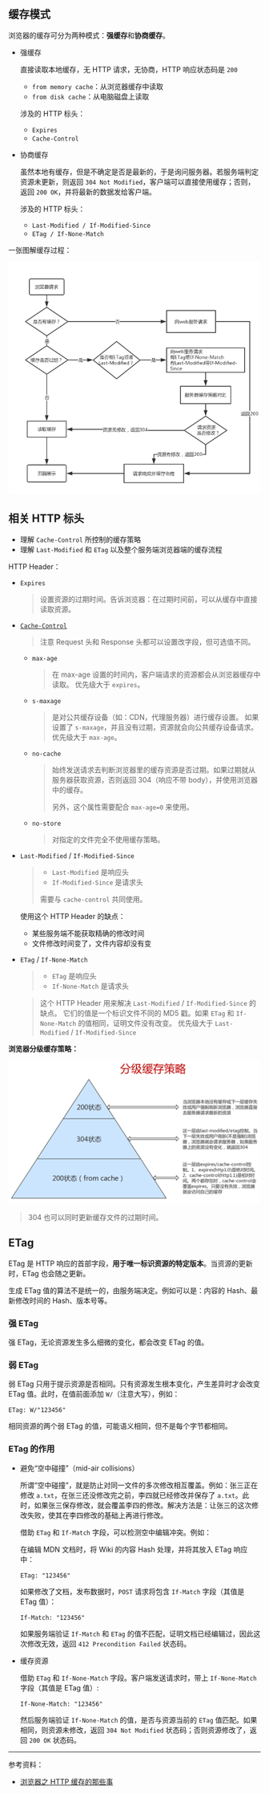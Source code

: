 ## 缓存模式

浏览器的缓存可分为两种模式：**强缓存**和**协商缓存**。

- 强缓存

  直接读取本地缓存，无 HTTP 请求，无协商，HTTP 响应状态码是 `200`

  - `from memory cache`：从浏览器缓存中读取
  - `from disk cache`：从电脑磁盘上读取

  涉及的 HTTP 标头：

  - `Expires`
  - `Cache-Control`

- 协商缓存

  虽然本地有缓存，但是不确定是否是最新的，于是询问服务器。若服务端判定资源未更新，则返回 `304 Not Modified`，客户端可以直接使用缓存；否则，返回 `200 OK`，并将最新的数据发给客户端。

  涉及的 HTTP 标头：

  - `Last-Modified / If-Modified-Since`
  - `ETag / If-None-Match`

一张图解缓存过程：

![](./images/web-cache.png)

## 相关 HTTP 标头

- 理解 `Cache-Control` 所控制的缓存策略
- 理解 `Last-Modified` 和 `ETag` 以及整个服务端浏览器端的缓存流程

HTTP Header：

- `Expires`

  > 设置资源的过期时间。告诉浏览器：在过期时间前，可以从缓存中直接读取资源。

- [`Cache-Control`](https://developer.mozilla.org/en-US/docs/Web/HTTP/Headers/Cache-Control#cache_directives)

  > 注意 Request 头和 Response 头都可以设置改字段，但可选值不同。

  - `max-age`

    > 在 max-age 设置的时间内，客户端请求的资源都会从浏览器缓存中读取。
    > 优先级大于 `expires`。

  - `s-maxage`

    > 是对公共缓存设备（如：CDN，代理服务器）进行缓存设置。
    > 如果设置了 `s-maxage`，并且没有过期，资源就会向公共缓存设备请求。
    > 优先级大于 `max-age`。

  - `no-cache`

    > 始终发送请求去判断浏览器里的缓存资源是否过期。如果过期就从服务器获取资源，否则返回 304（响应不带 body），并使用浏览器中的缓存。
    >
    > 另外，这个属性需要配合 `max-age=0` 来使用。

  - `no-store`

    > 对指定的文件完全不使用缓存策略。

- `Last-Modified` / `If-Modified-Since`

  > - `Last-Modified` 是响应头
  > - `If-Modified-Since` 是请求头
  >
  > 需要与 `cache-control` 共同使用。

  使用这个 HTTP Header 的缺点：

  - 某些服务端不能获取精确的修改时间
  - 文件修改时间变了，文件内容却没有变

- `ETag` / `If-None-Match`

  > - `ETag` 是响应头
  > - `If-None-Match` 是请求头

  > 这个 HTTP Header 用来解决 `Last-Modified` / `If-Modified-Since` 的缺点。
  > 它们的值是一个标识文件不同的 MD5 戳。如果 `ETag` 和 `If-None-Match` 的值相同，证明文件没有改变。
  > 优先级大于 `Last-Modified` / `If-Modified-Since`

**浏览器分级缓存策略：**

![service_cache](./images/service_cache.png)

> 304 也可以同时更新缓存文件的过期时间。

## ETag

ETag 是 HTTP 响应的首部字段，**用于唯一标识资源的特定版本**。当资源的更新时，ETag 也会随之更新。

生成 ETag 值的算法不是统一的，由服务端决定。例如可以是：内容的 Hash、最新修改时间的 Hash、版本号等。

### 强 ETag

强 ETag，无论资源发生多么细微的变化，都会改变 ETag 的值。

### 弱 ETag

弱 ETag 只用于提示资源是否相同。只有资源发生根本变化，产生差异时才会改变 ETag 值。此时，在值前面添加 `W/`（注意大写），例如：

```http
ETag: W/"123456"
```

相同资源的两个弱 ETag 的值，可能语义相同，但不是每个字节都相同。

### ETag 的作用

- 避免“空中碰撞”（mid-air collisions）

  所谓“空中碰撞”，就是防止对同一文件的多次修改相互覆盖。例如：张三正在修改 `a.txt`，在张三还没修改完之前，李四就已经修改并保存了 `a.txt`。此时，如果张三保存修改，就会覆盖李四的修改。解决方法是：让张三的这次修改失败，使其在李四修改的基础上再进行修改。

  借助 `ETag` 和 `If-Match` 字段，可以检测空中编辑冲突。例如：

  在编辑 MDN 文档时，将 Wiki 的内容 Hash 处理，并将其放入 ETag 响应中：

  ```http
  ETag: "123456"
  ```

  如果修改了文档，发布数据时，`POST` 请求将包含 `If-Match` 字段（其值是 ETag 值）：

  ```http
  If-Match: "123456"
  ```

  如果服务端验证 `If-Match` 和 `ETag` 的值不匹配，证明文档已经编辑过，因此这次修改无效，返回 `412 Precondition Failed` 状态码。

- 缓存资源

  借助 `ETag` 和 `If-None-Match` 字段。客户端发送请求时，带上 `If-None-Match` 字段（其值是 ETag 值）:

  ```http
  If-None-Match: "123456"
  ```

  然后服务端验证 `If-None-Match` 的值，是否与资源当前的 `ETag` 值匹配。如果相同，则资源未修改，返回 `304 Not Modified` 状态码；否则资源修改了，返回 `200 OK` 状态码。

---

参考资料：

- [浏览器之 HTTP 缓存的那些事](https://segmentfault.com/a/1190000016546106)
